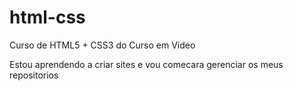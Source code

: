 # html-css
 Curso de HTML5 + CSS3 do Curso em Video

 Estou aprendendo a criar sites e vou comecara gerenciar os meus repositorios 
